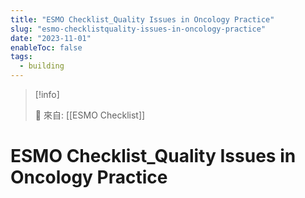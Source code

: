 ```yaml
---
title: "ESMO Checklist_Quality Issues in Oncology Practice"
slug: "esmo-checklistquality-issues-in-oncology-practice"
date: "2023-11-01"
enableToc: false
tags:
  - building
---
```


> [!info]
>
> 🌱 來自: [[ESMO Checklist]]

# ESMO Checklist_Quality Issues in Oncology Practice


